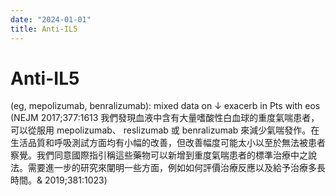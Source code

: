 ```yaml
---
date: "2024-01-01"
title: Anti-IL5
---
```


# Anti-IL5

 (eg, mepolizumab, benralizumab): mixed data on ↓ exacerb in Pts with eos (NEJM 2017;377:1613 我們發現血液中含有大量嗜酸性白血球的重度氣喘患者，可以從服用 mepolizumab、 reslizumab 或 benralizumab 來減少氣喘發作。在生活品質和呼吸測試方面均有小幅的改善，但改善幅度可能太小以至於無法被患者察覺。我們同意國際指引稱這些藥物可以新增到重度氣喘患者的標準治療中之說法。需要進一步的研究來闡明一些方面，例如如何評價治療反應以及給予治療多長時間。& 2019;381:1023)
